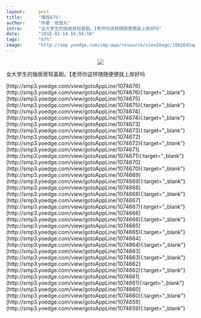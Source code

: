 ```yaml
---
layout:     post
title:      "惰性67%"
author:     "作者：纸鱼丸"
intro:      "女大学生的独居房轻喜剧。【老师你这样随随便便就上岸好吗"
date:       "2018-02-14 16:56:56"
tags:       "67%"
image:      "http://smp.yoedge.com/smp-app/resource/viewImage/1002645appline.png"
---
```

<div style="text-align: center">
<p><img src="http://smp.yoedge.com/smp-app/resource/viewImage/1002645appline.png"/></p>
</div>
<p class="post-meta">
<span>女大学生的独居房轻喜剧。【老师你这样随随便便就上岸好吗</span>
</p>
[http://smp3.yoedge.com/view/gotoAppLine/1074676](http://smp3.yoedge.com/view/gotoAppLine/1074676){:target="_blank"}
[http://smp3.yoedge.com/view/gotoAppLine/1074675](http://smp3.yoedge.com/view/gotoAppLine/1074675){:target="_blank"}
[http://smp3.yoedge.com/view/gotoAppLine/1074674](http://smp3.yoedge.com/view/gotoAppLine/1074674){:target="_blank"}
[http://smp3.yoedge.com/view/gotoAppLine/1074673](http://smp3.yoedge.com/view/gotoAppLine/1074673){:target="_blank"}
[http://smp3.yoedge.com/view/gotoAppLine/1074672](http://smp3.yoedge.com/view/gotoAppLine/1074672){:target="_blank"}
[http://smp3.yoedge.com/view/gotoAppLine/1074671](http://smp3.yoedge.com/view/gotoAppLine/1074671){:target="_blank"}
[http://smp3.yoedge.com/view/gotoAppLine/1074670](http://smp3.yoedge.com/view/gotoAppLine/1074670){:target="_blank"}
[http://smp3.yoedge.com/view/gotoAppLine/1074669](http://smp3.yoedge.com/view/gotoAppLine/1074669){:target="_blank"}
[http://smp3.yoedge.com/view/gotoAppLine/1074668](http://smp3.yoedge.com/view/gotoAppLine/1074668){:target="_blank"}
[http://smp3.yoedge.com/view/gotoAppLine/1074667](http://smp3.yoedge.com/view/gotoAppLine/1074667){:target="_blank"}
[http://smp3.yoedge.com/view/gotoAppLine/1074666](http://smp3.yoedge.com/view/gotoAppLine/1074666){:target="_blank"}
[http://smp3.yoedge.com/view/gotoAppLine/1074665](http://smp3.yoedge.com/view/gotoAppLine/1074665){:target="_blank"}
[http://smp3.yoedge.com/view/gotoAppLine/1074664](http://smp3.yoedge.com/view/gotoAppLine/1074664){:target="_blank"}
[http://smp3.yoedge.com/view/gotoAppLine/1074663](http://smp3.yoedge.com/view/gotoAppLine/1074663){:target="_blank"}
[http://smp3.yoedge.com/view/gotoAppLine/1074662](http://smp3.yoedge.com/view/gotoAppLine/1074662){:target="_blank"}
[http://smp3.yoedge.com/view/gotoAppLine/1074661](http://smp3.yoedge.com/view/gotoAppLine/1074661){:target="_blank"}
[http://smp3.yoedge.com/view/gotoAppLine/1074660](http://smp3.yoedge.com/view/gotoAppLine/1074660){:target="_blank"}
[http://smp3.yoedge.com/view/gotoAppLine/1074659](http://smp3.yoedge.com/view/gotoAppLine/1074659){:target="_blank"}


